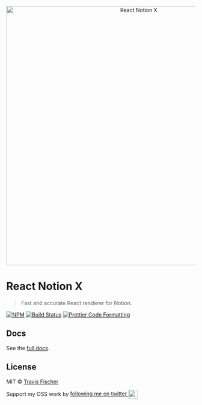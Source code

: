 <p align="center">
  <img alt="React Notion X" src="https://raw.githubusercontent.com/texonom/notion/master/media/notion-ts.png" width="689">
</p>

# React Notion X

> Fast and accurate React renderer for Notion.

[![NPM](https://img.shields.io/npm/v/nreact.svg)](https://www.npmjs.com/package/nreact) [![Build Status](https://github.com/texonom/notion/actions/workflows/test.yml/badge.svg)](https://github.com/texonom/notion/actions/workflows/test.yml) [![Prettier Code Formatting](https://img.shields.io/badge/code_style-prettier-brightgreen.svg)](https://prettier.io)

## Docs

See the [full docs](https://github.com/texonom/notion).

## License

MIT © [Travis Fischer](https://transitivebullsh.it)

Support my OSS work by <a href="https://twitter.com/transitive_bs">following me on twitter <img src="https://storage.googleapis.com/saasify-assets/twitter-logo.svg" alt="twitter" height="24px" align="center"></a>
